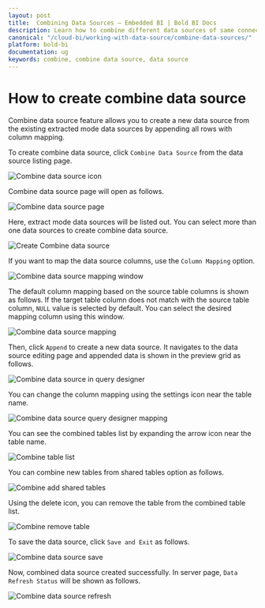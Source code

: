 ```yaml
---
layout: post
title:  Combining Data Sources – Embedded BI | Bold BI Docs
description: Learn how to combine different data sources of same connector type and connect to dashboard in Bold BI Embedded. 
canonical: "/cloud-bi/working-with-data-source/combine-data-sources/"
platform: bold-bi
documentation: ug
keywords: combine, combine data source, data source
---
```


# How to create combine data source

Combine data source feature allows you to create a new data source from the existing extracted mode data sources by appending all rows with column mapping.

To create combine data source, click `Combine Data Source` from the data source listing page.

![Combine data source icon](/static/assets/embedded/working-with-datasource/combine-ds-and-isolation-code/images/combine-ds-icon.png)

Combine data source page will open as follows.

![Combine data source page](/static/assets/embedded/working-with-datasource/combine-ds-and-isolation-code/images/combine-ds-page.png)

Here, extract mode data sources will be listed out. You can select more than one data sources to create combine data source.

![Create Combine data source](/static/assets/embedded/working-with-datasource/combine-ds-and-isolation-code/images/create-combine-ds.png)

If you want to map the data source columns, use the `Column Mapping` option.

![Combine data source mapping window](/static/assets/embedded/working-with-datasource/combine-ds-and-isolation-code/images/combine-ds-column-mapping.png)

The default column mapping based on the source table columns is shown as follows. If the target table column does not match with the source table column, `NULL` value is selected by default. You can select the desired mapping column using this window.

![Combine data source mapping](/static/assets/embedded/working-with-datasource/combine-ds-and-isolation-code/images/combine-ds-mapping.png)

Then, click `Append` to create a new data source. It navigates to the data source editing page and appended data is shown in the preview grid as follows.

![Combine data source in query designer](/static/assets/embedded/working-with-datasource/combine-ds-and-isolation-code/images/combine-ds-query-designer.png)

You can change the column mapping using the settings icon near the table name.

![Combine data source query designer mapping](/static/assets/embedded/working-with-datasource/combine-ds-and-isolation-code/images/combine-ds-mapping-in-query-designer.png)

You can see the combined tables list by expanding the arrow icon near the table name.

![Combine table list](/static/assets/embedded/working-with-datasource/combine-ds-and-isolation-code/images/combine-table-list.png)

You can combine new tables from shared tables option as follows.

![Combine add shared tables](/static/assets/embedded/working-with-datasource/combine-ds-and-isolation-code/images/combine-ds-shared-tables.png)

Using the delete icon, you can remove the table from the combined table list.

![Combine remove table](/static/assets/embedded/working-with-datasource/combine-ds-and-isolation-code/images/combine-remove-table.png)

To save the data source, click `Save and Exit` as follows.

![Combine data source save](/static/assets/embedded/working-with-datasource/combine-ds-and-isolation-code/images/combine-ds-save.png)

Now, combined data source created successfully. In server page, `Data Refresh Status` will be shown as follows.

![Combine data source refresh](/static/assets/embedded/working-with-datasource/combine-ds-and-isolation-code/images/combine-ds-refresh-status.png)